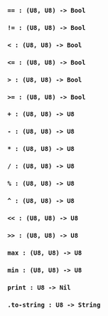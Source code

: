
### `== : (U8, U8) -> Bool`

### `!= : (U8, U8) -> Bool`

### `< : (U8, U8) -> Bool`

### `<= : (U8, U8) -> Bool`

### `> : (U8, U8) -> Bool`

### `>= : (U8, U8) -> Bool`

### `+ : (U8, U8) -> U8`

### `- : (U8, U8) -> U8`

### `* : (U8, U8) -> U8`

### `/ : (U8, U8) -> U8`

### `% : (U8, U8) -> U8`

### `^ : (U8, U8) -> U8`

### `<< : (U8, U8) -> U8`

### `>> : (U8, U8) -> U8`

### `max : (U8, U8) -> U8`

### `min : (U8, U8) -> U8`

### `print : U8 -> Nil`

### `.to-string : U8 -> String`
